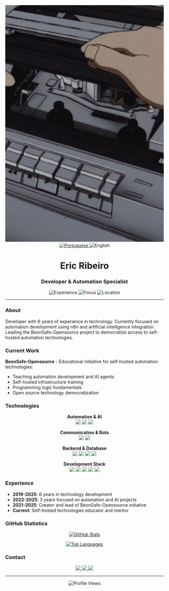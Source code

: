 <div align="center">
  <img src="./public/playtape.gif" width="100%" height="750" style="object-fit: cover;" alt="Eric Ribeiro - Developer & Automation Specialist" />
</div>

<div align="center">
  <a href="README.md">
    <img src="https://img.shields.io/badge/🇧🇷-Português-black?style=flat-square&labelColor=333333&color=444444" alt="Portuguese" />
  </a>
  <img src="https://img.shields.io/badge/🇺🇸-English-black?style=flat-square&labelColor=333333&color=666666" alt="English" />
</div>

<h1 align="center">Eric Ribeiro</h1>
<h3 align="center">Developer & Automation Specialist</h3>

<div align="center">
  <img src="https://img.shields.io/badge/Development-6%20years-black?style=flat-square&labelColor=333333&color=666666" alt="Experience" />
  <img src="https://img.shields.io/badge/Focus-Automation%20%26%20AI-black?style=flat-square&labelColor=333333&color=666666" alt="Focus" />
  <img src="https://img.shields.io/badge/Location-Brazil-black?style=flat-square&labelColor=333333&color=666666" alt="Location" />
</div>

---

### About

Developer with 6 years of experience in technology. Currently focused on automation development using n8n and artificial intelligence integration. Leading the BeonSafe-Opensource project to democratize access to self-hosted automation technologies.

### Current Work

**BeonSafe-Opensource** - Educational initiative for self-hosted automation technologies:

- Teaching automation development and AI agents
- Self-hosted infrastructure training
- Programming logic fundamentals
- Open source technology democratization

### Technologies

<div align="center">

**Automation & AI**
<br />
<img src="https://img.shields.io/badge/n8n-black?style=flat-square&logo=n8n&logoColor=white&labelColor=2d2d2d" />
<img src="https://img.shields.io/badge/DifyAI-black?style=flat-square&logo=openai&logoColor=white&labelColor=2d2d2d" />
<img src="https://img.shields.io/badge/OpenAI-black?style=flat-square&logo=openai&logoColor=white&labelColor=2d2d2d" />

**Communication & Bots**
<br />
<img src="https://img.shields.io/badge/TypeBot-black?style=flat-square&logo=chatbot&logoColor=white&labelColor=2d2d2d" />
<img src="https://img.shields.io/badge/Evolution_API-black?style=flat-square&logo=whatsapp&logoColor=white&labelColor=2d2d2d" />

**Backend & Database**
<br />
<img src="https://img.shields.io/badge/Node.js-black?style=flat-square&logo=node.js&logoColor=white&labelColor=2d2d2d" />
<img src="https://img.shields.io/badge/MongoDB-black?style=flat-square&logo=mongodb&logoColor=white&labelColor=2d2d2d" />
<img src="https://img.shields.io/badge/Redis-black?style=flat-square&logo=redis&logoColor=white&labelColor=2d2d2d" />
<img src="https://img.shields.io/badge/Supabase-black?style=flat-square&logo=supabase&logoColor=white&labelColor=2d2d2d" />

**Development Stack**
<br />
<img src="https://img.shields.io/badge/JavaScript-black?style=flat-square&logo=javascript&logoColor=white&labelColor=2d2d2d" />
<img src="https://img.shields.io/badge/TypeScript-black?style=flat-square&logo=typescript&logoColor=white&labelColor=2d2d2d" />
<img src="https://img.shields.io/badge/Python-black?style=flat-square&logo=python&logoColor=white&labelColor=2d2d2d" />
<img src="https://img.shields.io/badge/Docker-black?style=flat-square&logo=docker&logoColor=white&labelColor=2d2d2d" />
<img src="https://img.shields.io/badge/Linux-black?style=flat-square&logo=linux&logoColor=white&labelColor=2d2d2d" />

</div>

### Experience

- **2019-2025**: 6 years in technology development
- **2022-2025**: 3 years focused on automation and AI projects
- **2021-2025**: Creator and lead of BeonSafe-Opensource initiative
- **Current**: Self-hosted technologies educator and mentor

### GitHub Statistics

<div align="center">

[![GitHub Stats](https://github-readme-stats-sigma-five.vercel.app/api?username=ericvasr&show_icons=true&theme=dark&bg_color=0d1117&title_color=ffffff&text_color=c9d1d9&icon_color=58a6ff&border_color=30363d&count_private=true)](https://github.com/ericvasr)

[![Top Languages](https://github-readme-stats-sigma-five.vercel.app/api/top-langs/?username=ericvasr&layout=compact&langs_count=6&theme=dark&bg_color=0d1117&title_color=ffffff&text_color=c9d1d9&border_color=30363d)](https://github.com/ericvasr)

</div>

### Contact

<div align="center">
  <a href="https://www.linkedin.com/in/eric-ribeiro-15853521a/?locale=en_US">
    <img src="https://img.shields.io/badge/LinkedIn-black?style=flat-square&logo=linkedin&logoColor=white&labelColor=2d2d2d" />
  </a>
  <a href="https://github.com/ericvasr">
    <img src="https://img.shields.io/badge/GitHub-black?style=flat-square&logo=github&logoColor=white&labelColor=2d2d2d" />
  </a>
  <a href="mailto:eric@beonsafe.com">
    <img src="https://img.shields.io/badge/Email-black?style=flat-square&logo=gmail&logoColor=white&labelColor=2d2d2d" />
  </a>
</div>

---

<div align="center">
  <img src="https://komarev.com/ghpvc/?username=ericvasr&label=Profile%20Views&color=666666&style=flat-square&labelColor=333333" alt="Profile Views" />
</div>
